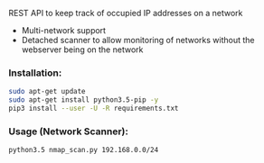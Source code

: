 REST API to keep track of occupied IP addresses on a network
- Multi-network support
- Detached scanner to allow monitoring of networks without the webserver being on the network

### Installation:
```bash
sudo apt-get update
sudo apt-get install python3.5-pip -y
pip3 install --user -U -R requirements.txt
```

### Usage (Network Scanner):
```bash
python3.5 nmap_scan.py 192.168.0.0/24
```